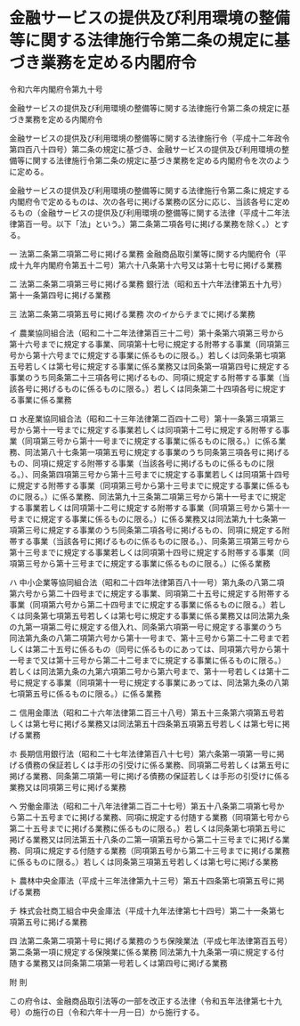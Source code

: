 # 金融サービスの提供及び利用環境の整備等に関する法律施行令第二条の規定に基づき業務を定める内閣府令

令和六年内閣府令第九十号

金融サービスの提供及び利用環境の整備等に関する法律施行令第二条の規定に基づき業務を定める内閣府令

金融サービスの提供及び利用環境の整備等に関する法律施行令（平成十二年政令第四百八十四号）第二条の規定に基づき、金融サービスの提供及び利用環境の整備等に関する法律施行令第二条の規定に基づき業務を定める内閣府令を次のように定める。

金融サービスの提供及び利用環境の整備等に関する法律施行令第二条に規定する内閣府令で定めるものは、次の各号に掲げる業務の区分に応じ、当該各号に定めるもの（金融サービスの提供及び利用環境の整備等に関する法律（平成十二年法律第百一号。以下「法」という。）第二条第二項各号に掲げる業務を除く。）とする。

一 法第二条第二項第二号に掲げる業務 金融商品取引業等に関する内閣府令（平成十九年内閣府令第五十二号）第六十八条第十六号又は第十七号に掲げる業務

二 法第二条第二項第三号に掲げる業務 銀行法（昭和五十六年法律第五十九号）第十一条第四号に掲げる業務

三 法第二条第二項第五号に掲げる業務 次のイからチまでに掲げる業務

イ 農業協同組合法（昭和二十二年法律第百三十二号）第十条第六項第三号から第十六号までに規定する事業、同項第十七号に規定する附帯する事業（同項第三号から第十六号までに規定する事業に係るものに限る。）若しくは同条第七項第五号若しくは第七号に規定する事業に係る業務又は同条第一項第四号に規定する事業のうち同条第二十三項各号に掲げるもの、同項に規定する附帯する事業（当該各号に掲げるものに係るものに限る。）若しくは同条第二十四項各号に規定する事業に係る業務

ロ 水産業協同組合法（昭和二十三年法律第二百四十二号）第十一条第三項第三号から第十一号までに規定する事業若しくは同項第十二号に規定する附帯する事業（同項第三号から第十一号までに規定する事業に係るものに限る。）に係る業務、同法第八十七条第一項第五号に規定する事業のうち同条第三項各号に掲げるもの、同項に規定する附帯する事業（当該各号に掲げるものに係るものに限る。）、同条第四項第三号から第十三号までに規定する事業若しくは同項第十四号に規定する附帯する事業（同項第三号から第十三号までに規定する事業に係るものに限る。）に係る業務、同法第九十三条第二項第三号から第十一号までに規定する事業若しくは同項第十二号に規定する附帯する事業（同項第三号から第十一号までに規定する事業に係るものに限る。）に係る業務又は同法第九十七条第一項第三号に規定する事業のうち同条第二項各号に掲げるもの、同項に規定する附帯する事業（当該各号に掲げるものに係るものに限る。）、同条第三項第三号から第十三号までに規定する事業若しくは同項第十四号に規定する附帯する事業（同項第三号から第十三号までに規定する事業に係るものに限る。）に係る業務

ハ 中小企業等協同組合法（昭和二十四年法律第百八十一号）第九条の八第二項第六号から第二十四号までに規定する事業、同項第二十五号に規定する附帯する事業（同項第六号から第二十四号までに規定する事業に係るものに限る。）若しくは同条第七項第五号若しくは第七号に規定する事業に係る業務又は同法第九条の九第一項第二号に規定する借入れ、同条第六項第一号に規定する事業のうち同法第九条の八第二項第六号から第十一号まで、第十三号から第二十二号まで若しくは第二十五号に係るもの（同号に係るものにあっては、同項第六号から第十一号まで又は第十三号から第二十二号までに規定する事業に係るものに限る。）若しくは同法第九条の九第六項第二号から第六号まで、第十一号若しくは第十二号に規定する事業（同項第十一号に規定する事業にあっては、同法第九条の八第七項第五号に係るものに限る。）に係る業務

ニ 信用金庫法（昭和二十六年法律第二百三十八号）第五十三条第六項第五号若しくは第七号に掲げる業務又は同法第五十四条第五項第五号若しくは第七号に掲げる業務

ホ 長期信用銀行法（昭和二十七年法律第百八十七号）第六条第一項第一号に掲げる債務の保証若しくは手形の引受けに係る業務、同項第二号若しくは第五号に掲げる業務、同条第二項第一号に掲げる債務の保証若しくは手形の引受けに係る業務又は同項第三号に掲げる業務

ヘ 労働金庫法（昭和二十八年法律第二百二十七号）第五十八条第二項第七号から第二十五号までに掲げる業務、同項に規定する付随する業務（同項第七号から第二十五号までに掲げる業務に係るものに限る。）若しくは同条第七項第五号に掲げる業務又は同法第五十八条の二第一項第五号から第二十三号までに掲げる業務、同項に規定する付随する業務（同項第五号から第二十三号までに掲げる業務に係るものに限る。）若しくは同条第三項第五号若しくは第七号に掲げる業務

ト 農林中央金庫法（平成十三年法律第九十三号）第五十四条第七項第五号に掲げる業務

チ 株式会社商工組合中央金庫法（平成十九年法律第七十四号）第二十一条第七項第五号に掲げる業務

四 法第二条第二項第十号に掲げる業務のうち保険業法（平成七年法律第百五号）第二条第一項に規定する保険業に係る業務 同法第九十九条第一項に規定する付随する業務又は同条第二項第一号若しくは第四号に掲げる業務

附 則

この府令は、金融商品取引法等の一部を改正する法律（令和五年法律第七十九号）の施行の日（令和六年十一月一日）から施行する。
